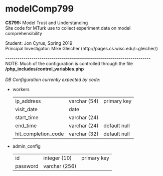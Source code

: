 # modelComp799
<p>
  <b>CS799:</b> Model Trust and Understanding<br />
  Site code for MTurk use to collect experiment data on model comprehensibility
</p>

<p>
  Student: Jon Cyrus, Spring 2019<br />
  Principal Investigator: Mike Gleicher (http://pages.cs.wisc.edu/~gleicher/)
</p>

<p>
  ------------------------------------------------------------------------<br />
  NOTE: Much of the configuration is controlled through the file
  <b>/php_includes/control_variables.php</b><br />
  <br />
  <i>DB Configuration currently expected by code:</i><br />
  <ul>
    <li>workers</li>
    <table>
      <tbody>
        <tr>
          <td>ip_address</td>
          <td>varchar (54)</td>
          <td>primary key</td>
        </tr>
        <tr>
          <td>visit_date</td>
          <td>date</td>
          <td></td>
        </tr>
        <tr>
          <td>start_time</td>
          <td>varchar (24)</td>
          <td></td>
        </tr>
        <tr>
          <td>end_time</td>
          <td>varchar (24)</td>
          <td>default null</td>
        </tr>
        <tr>
          <td>hit_completion_code</td>
          <td>varchar (32)</td>
          <td>default null</td>
        </tr>
      </tbody>
    </table>
    <li>admin_config</li>
      <table>
        <tbody>
          <tr>
            <td>id</td>
            <td>integer (10)</td>
            <td>primary key</td>
          </tr>
          <tr>
            <td>password</td>
            <td>varchar (256)</td>
            <td></td>
          </tr>
        </tbody>
      </table>
  </ul>
</p>
